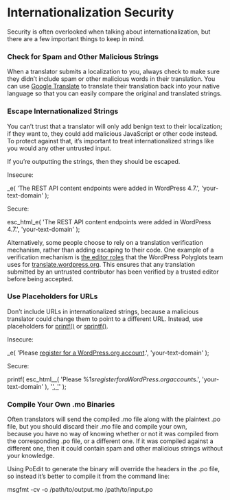 # Internationalization Security

Security is often overlooked when talking about internationalization, but there are a few important things to keep in mind.

### Check for Spam and Other Malicious Strings

When a translator submits a localization to you, always check to make sure they didn’t include spam or other malicious words in their translation. You can use [Google Translate](https://translate.google.com/) to translate their translation back into your native language so that you can easily compare the original and translated strings.

### Escape Internationalized Strings

You can’t trust that a translator will only add benign text to their localization; if they want to, they could add malicious JavaScript or other code instead. To protect against that, it’s important to treat internationalized strings like you would any other untrusted input.

If you’re outputting the strings, then they should be escaped.

Insecure:

\_e( 'The REST API content endpoints were added in WordPress 4.7.', 'your-text-domain' ); 

Secure:

esc\_html\_e( 'The REST API content endpoints were added in WordPress 4.7.', 'your-text-domain' );

Alternatively, some people choose to rely on a translation verification mechanism, rather than adding escaping to their code. One example of a verification mechanism is [the editor roles](https://make.wordpress.org/polyglots/handbook/glossary/#project-translation-editor) that the WordPress Polyglots team uses for [translate.wordpress.org](https://translate.wordpress.org). This ensures that any translation submitted by an untrusted contributor has been verified by a trusted editor before being accepted.

### Use Placeholders for URLs

Don’t include URLs in internationalized strings, because a malicious translator could change them to point to a different URL. Instead, use placeholders for [printf()](http://php.net/manual/en/function.printf.php) or [sprintf()](http://us3.php.net/manual/en/function.sprintf.php).

Insecure:

\_e(
	'Please <a href="https://login.wordpress.org/register"> register for a WordPress.org account</a>.',
	'your-text-domain'
);

Secure:

printf(
	esc\_html\_\_( 'Please %1$s register for a WordPress.org account %2$s.', 'your-text-domain' ),
	'<a href="https://login.wordpress.org/register">',
	'</a>'
);

### Compile Your Own .mo Binaries

Often translators will send the compiled .mo file along with the plaintext .po file, but you should discard their .mo file and compile your own, because you have no way of knowing whether or not it was compiled from the corresponding .po file, or a different one. If it was compiled against a different one, then it could contain spam and other malicious strings without your knowledge.

Using PoEdit to generate the binary will override the headers in the .po file, so instead it’s better to compile it from the command line:

msgfmt -cv -o /path/to/output.mo /path/to/input.po